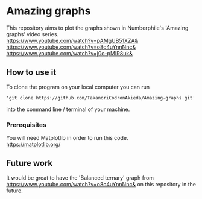 # Amazing graphs

This repository aims to plot the graphs shown in Numberphile's 'Amazing graphs' video series.  
https://www.youtube.com/watch?v=pAMgUB51XZA&   
https://www.youtube.com/watch?v=o8c4uYnnNnc&  
https://www.youtube.com/watch?v=j0o-pMIR8uk& 


## How to use it

To clone the program on your local computer you can run 
```
'git clone https://github.com/TakanoriCodronAkieda/Amazing-graphs.git'
```
into the command line / terminal of your machine.

### Prerequisites

You will need Matplotlib in order to run this code.  
https://matplotlib.org/


## Future work

It would be great to have the 'Balanced ternary' graph from https://www.youtube.com/watch?v=o8c4uYnnNnc& on this repository in the future.


